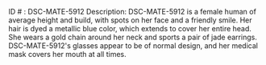 ID # : DSC-MATE-5912
Description: DSC-MATE-5912 is a female human of average height and build, with spots on her face and a friendly smile. Her hair is dyed a metallic blue color, which extends to cover her entire head. She wears a gold chain around her neck and sports a pair of jade earrings. DSC-MATE-5912's glasses appear to be of normal design, and her medical mask covers her mouth at all times.